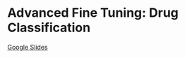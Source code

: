 # **Advanced Fine Tuning: Drug Classification**
[Google Slides](https://docs.google.com/presentation/d/1sSySyvlzKkvu0Qe7NdOMtySNG_S1W0Eu/edit?usp=drive_link&ouid=108536594603475091088&rtpof=true&sd=true)